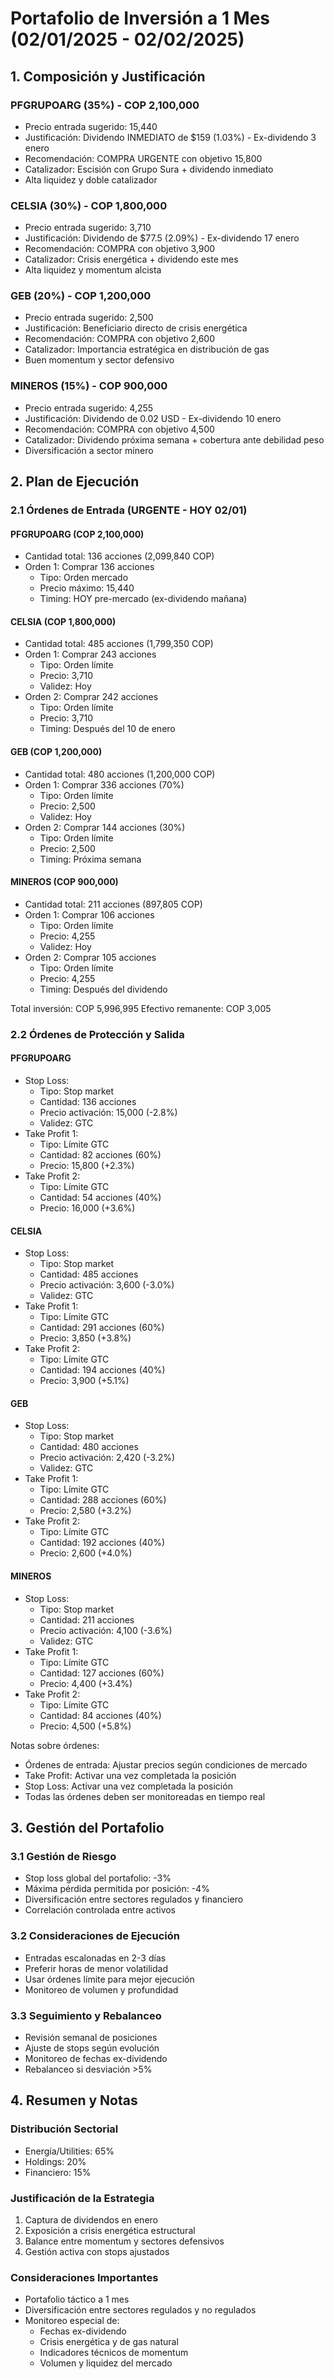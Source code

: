 # Portafolio de Inversión a 1 Mes (02/01/2025 - 02/02/2025)

## 1. Composición y Justificación

### PFGRUPOARG (35%) - COP 2,100,000

- Precio entrada sugerido: 15,440
- Justificación: Dividendo INMEDIATO de $159 (1.03%) - Ex-dividendo 3 enero
- Recomendación: COMPRA URGENTE con objetivo 15,800
- Catalizador: Escisión con Grupo Sura + dividendo inmediato
- Alta liquidez y doble catalizador

### CELSIA (30%) - COP 1,800,000

- Precio entrada sugerido: 3,710
- Justificación: Dividendo de $77.5 (2.09%) - Ex-dividendo 17 enero
- Recomendación: COMPRA con objetivo 3,900
- Catalizador: Crisis energética + dividendo este mes
- Alta liquidez y momentum alcista

### GEB (20%) - COP 1,200,000

- Precio entrada sugerido: 2,500
- Justificación: Beneficiario directo de crisis energética
- Recomendación: COMPRA con objetivo 2,600
- Catalizador: Importancia estratégica en distribución de gas
- Buen momentum y sector defensivo

### MINEROS (15%) - COP 900,000

- Precio entrada sugerido: 4,255
- Justificación: Dividendo de 0.02 USD - Ex-dividendo 10 enero
- Recomendación: COMPRA con objetivo 4,500
- Catalizador: Dividendo próxima semana + cobertura ante debilidad peso
- Diversificación a sector minero

## 2. Plan de Ejecución

### 2.1 Órdenes de Entrada (URGENTE - HOY 02/01)

#### PFGRUPOARG (COP 2,100,000)

- Cantidad total: 136 acciones (2,099,840 COP)
- Orden 1: Comprar 136 acciones
  - Tipo: Orden mercado
  - Precio máximo: 15,440
  - Timing: HOY pre-mercado (ex-dividendo mañana)

#### CELSIA (COP 1,800,000)

- Cantidad total: 485 acciones (1,799,350 COP)
- Orden 1: Comprar 243 acciones
  - Tipo: Orden límite
  - Precio: 3,710
  - Validez: Hoy
- Orden 2: Comprar 242 acciones
  - Tipo: Orden límite
  - Precio: 3,710
  - Timing: Después del 10 de enero

#### GEB (COP 1,200,000)

- Cantidad total: 480 acciones (1,200,000 COP)
- Orden 1: Comprar 336 acciones (70%)
  - Tipo: Orden límite
  - Precio: 2,500
  - Validez: Hoy
- Orden 2: Comprar 144 acciones (30%)
  - Tipo: Orden límite
  - Precio: 2,500
  - Timing: Próxima semana

#### MINEROS (COP 900,000)

- Cantidad total: 211 acciones (897,805 COP)
- Orden 1: Comprar 106 acciones
  - Tipo: Orden límite
  - Precio: 4,255
  - Validez: Hoy
- Orden 2: Comprar 105 acciones
  - Tipo: Orden límite
  - Precio: 4,255
  - Timing: Después del dividendo

Total inversión: COP 5,996,995
Efectivo remanente: COP 3,005

### 2.2 Órdenes de Protección y Salida

#### PFGRUPOARG

- Stop Loss:
  - Tipo: Stop market
  - Cantidad: 136 acciones
  - Precio activación: 15,000 (-2.8%)
  - Validez: GTC
- Take Profit 1:
  - Tipo: Límite GTC
  - Cantidad: 82 acciones (60%)
  - Precio: 15,800 (+2.3%)
- Take Profit 2:
  - Tipo: Límite GTC
  - Cantidad: 54 acciones (40%)
  - Precio: 16,000 (+3.6%)

#### CELSIA

- Stop Loss:
  - Tipo: Stop market
  - Cantidad: 485 acciones
  - Precio activación: 3,600 (-3.0%)
  - Validez: GTC
- Take Profit 1:
  - Tipo: Límite GTC
  - Cantidad: 291 acciones (60%)
  - Precio: 3,850 (+3.8%)
- Take Profit 2:
  - Tipo: Límite GTC
  - Cantidad: 194 acciones (40%)
  - Precio: 3,900 (+5.1%)

#### GEB

- Stop Loss:
  - Tipo: Stop market
  - Cantidad: 480 acciones
  - Precio activación: 2,420 (-3.2%)
  - Validez: GTC
- Take Profit 1:
  - Tipo: Límite GTC
  - Cantidad: 288 acciones (60%)
  - Precio: 2,580 (+3.2%)
- Take Profit 2:
  - Tipo: Límite GTC
  - Cantidad: 192 acciones (40%)
  - Precio: 2,600 (+4.0%)

#### MINEROS

- Stop Loss:
  - Tipo: Stop market
  - Cantidad: 211 acciones
  - Precio activación: 4,100 (-3.6%)
  - Validez: GTC
- Take Profit 1:
  - Tipo: Límite GTC
  - Cantidad: 127 acciones (60%)
  - Precio: 4,400 (+3.4%)
- Take Profit 2:
  - Tipo: Límite GTC
  - Cantidad: 84 acciones (40%)
  - Precio: 4,500 (+5.8%)

Notas sobre órdenes:

- Órdenes de entrada: Ajustar precios según condiciones de mercado
- Take Profit: Activar una vez completada la posición
- Stop Loss: Activar una vez completada la posición
- Todas las órdenes deben ser monitoreadas en tiempo real

## 3. Gestión del Portafolio

### 3.1 Gestión de Riesgo

- Stop loss global del portafolio: -3%
- Máxima pérdida permitida por posición: -4%
- Diversificación entre sectores regulados y financiero
- Correlación controlada entre activos

### 3.2 Consideraciones de Ejecución

- Entradas escalonadas en 2-3 días
- Preferir horas de menor volatilidad
- Usar órdenes límite para mejor ejecución
- Monitoreo de volumen y profundidad

### 3.3 Seguimiento y Rebalanceo

- Revisión semanal de posiciones
- Ajuste de stops según evolución
- Monitoreo de fechas ex-dividendo
- Rebalanceo si desviación >5%

## 4. Resumen y Notas

### Distribución Sectorial

- Energía/Utilities: 65%
- Holdings: 20%
- Financiero: 15%

### Justificación de la Estrategia

1. Captura de dividendos en enero
2. Exposición a crisis energética estructural
3. Balance entre momentum y sectores defensivos
4. Gestión activa con stops ajustados

### Consideraciones Importantes

- Portafolio táctico a 1 mes
- Diversificación entre sectores regulados y no regulados
- Monitoreo especial de:
  - Fechas ex-dividendo
  - Crisis energética y de gas natural
  - Indicadores técnicos de momentum
  - Volumen y liquidez del mercado

